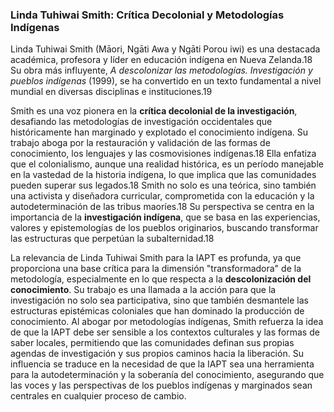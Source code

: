 ### Linda Tuhiwai Smith: Crítica Decolonial y Metodologías Indígenas

Linda Tuhiwai Smith (Māori, Ngāti Awa y Ngāti Porou iwi) es una destacada académica, profesora y líder en educación indígena en Nueva Zelanda.18 Su obra más influyente, _A descolonizar las metodologías. Investigación y pueblos indígenas_ (1999), se ha convertido en un texto fundamental a nivel mundial en diversas disciplinas e instituciones.19

Smith es una voz pionera en la **crítica decolonial de la investigación**, desafiando las metodologías de investigación occidentales que históricamente han marginado y explotado el conocimiento indígena. Su trabajo aboga por la restauración y validación de las formas de conocimiento, los lenguajes y las cosmovisiones indígenas.18 Ella enfatiza que el colonialismo, aunque una realidad histórica, es un período manejable en la vastedad de la historia indígena, lo que implica que las comunidades pueden superar sus legados.18 Smith no solo es una teórica, sino también una activista y diseñadora curricular, comprometida con la educación y la autodeterminación de las tribus maoríes.18 Su perspectiva se centra en la importancia de la **investigación indígena**, que se basa en las experiencias, valores y epistemologías de los pueblos originarios, buscando transformar las estructuras que perpetúan la subalternidad.18

La relevancia de Linda Tuhiwai Smith para la IAPT es profunda, ya que proporciona una base crítica para la dimensión "transformadora" de la metodología, especialmente en lo que respecta a la **descolonización del conocimiento**. Su trabajo es una llamada a la acción para que la investigación no solo sea participativa, sino que también desmantele las estructuras epistémicas coloniales que han dominado la producción de conocimiento. Al abogar por metodologías indígenas, Smith refuerza la idea de que la IAPT debe ser sensible a los contextos culturales y las formas de saber locales, permitiendo que las comunidades definan sus propias agendas de investigación y sus propios caminos hacia la liberación. Su influencia se traduce en la necesidad de que la IAPT sea una herramienta para la autodeterminación y la soberanía del conocimiento, asegurando que las voces y las perspectivas de los pueblos indígenas y marginados sean centrales en cualquier proceso de cambio.
